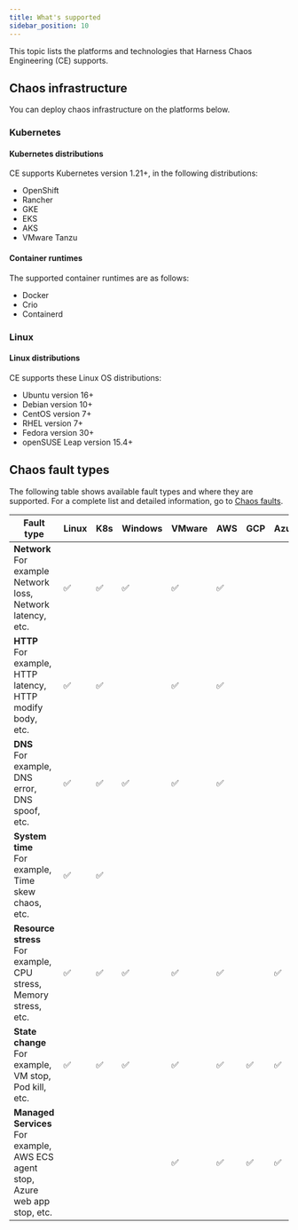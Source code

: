 ```yaml
---
title: What's supported
sidebar_position: 10
---
```


This topic lists the platforms and technologies that Harness Chaos Engineering (CE) supports.

## Chaos infrastructure

You can deploy chaos infrastructure on the platforms below.

### Kubernetes

#### Kubernetes distributions

CE supports Kubernetes version 1.21+, in the following distributions:

* OpenShift
* Rancher
* GKE
* EKS
* AKS
* VMware Tanzu

#### Container runtimes

The supported container runtimes are as follows:

* Docker
* Crio
* Containerd

### Linux

#### Linux distributions

CE supports these Linux OS distributions:

* Ubuntu version 16+
* Debian version 10+
* CentOS version 7+
* RHEL version 7+
* Fedora version 30+
* openSUSE Leap version 15.4+

## Chaos fault types

The following table shows available fault types and where they are supported. For a complete list and detailed information, go to [Chaos faults](/docs/chaos-engineering/technical-reference/chaos-faults/).

| Fault type | Linux | K8s | Windows | VMware | AWS | GCP | Azure |
|------------|-------|-----|---------|--------|-----|-----|-------|
| **Network**<br />For example Network loss, Network latency, etc. | ✅    |   ✅  | ✅      | ✅    |  ✅  |     |     |
| **HTTP**<br />For example, HTTP latency, HTTP modify body, etc. |   ✅   | ✅  |         | ✅    |  ✅  |     |      |
| **DNS**<br />For example, DNS error, DNS spoof, etc. | ✅     | ✅  | ✅ |    ✅    |  ✅  |    |      |
| **System time**<br />For example, Time skew chaos, etc.  | ✅    |  ✅  |         |        |    |   |       |
| **Resource stress**<br />For example, CPU stress, Memory stress, etc. | ✅| ✅  | ✅     |  ✅    |  ✅  |    |  ✅  |
| **State change**<br />For example, VM stop, Pod kill, etc.  |  ✅  |  ✅  |   ✅   |   ✅   |  ✅  |   ✅  |   ✅   |
| **Managed Services**<br />For example, AWS ECS agent stop, Azure web app stop, etc. |   |   |   |   ✅   |  ✅  |   ✅  |   ✅   |

